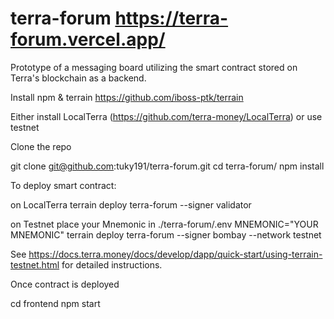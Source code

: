 # terra-forum https://terra-forum.vercel.app/

Prototype of a messaging board utilizing the smart contract stored on Terra's blockchain as a backend.

Install npm & terrain
https://github.com/iboss-ptk/terrain

Either install LocalTerra (https://github.com/terra-money/LocalTerra) or use testnet

Clone the repo

git clone git@github.com:tuky191/terra-forum.git
cd terra-forum/
npm install

To deploy smart contract:

on LocalTerra
terrain deploy terra-forum --signer validator

on Testnet place your Mnemonic in ./terra-forum/.env
MNEMONIC="YOUR MNEMONIC"
terrain deploy terra-forum --signer bombay --network testnet

See https://docs.terra.money/docs/develop/dapp/quick-start/using-terrain-testnet.html for detailed instructions.

Once contract is deployed

cd frontend
npm start


